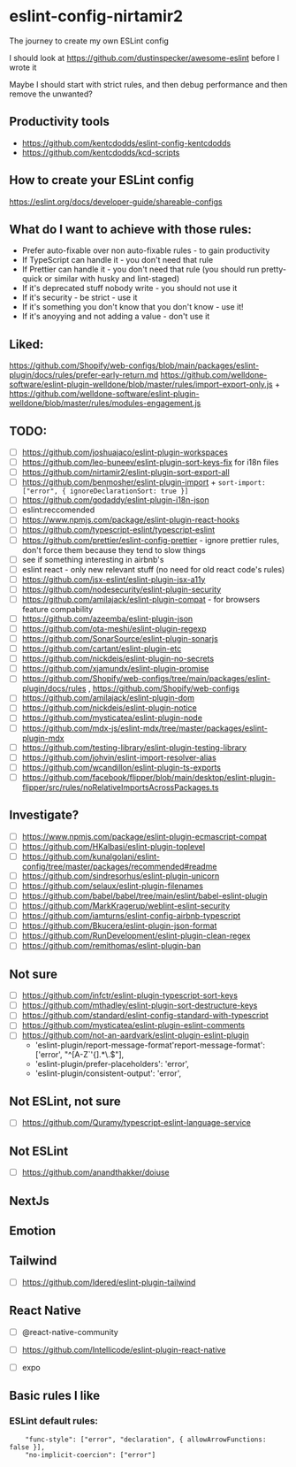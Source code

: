 # eslint-config-nirtamir2
The journey to create my own ESLint config

I should look at https://github.com/dustinspecker/awesome-eslint before I wrote it

Maybe I should start with strict rules, and then debug performance and then remove the unwanted?

## Productivity tools
- https://github.com/kentcdodds/eslint-config-kentcdodds
- https://github.com/kentcdodds/kcd-scripts

## How to create your ESLint config
https://eslint.org/docs/developer-guide/shareable-configs

## What do I want to achieve with those rules:
- Prefer auto-fixable over non auto-fixable rules - to gain productivity
- If TypeScript can handle it - you don't need that rule
- If Prettier can handle it - you don't need that rule (you should run pretty-quick or similar with husky and lint-staged)
- If it's deprecated stuff nobody write - you should not use it
- If it's security - be strict - use it
- If it's something you don't know that you don't know - use it!
- If it's anoyying and not adding a value - don't use it

## Liked:
https://github.com/Shopify/web-configs/blob/main/packages/eslint-plugin/docs/rules/prefer-early-return.md
https://github.com/welldone-software/eslint-plugin-welldone/blob/master/rules/import-export-only.js + https://github.com/welldone-software/eslint-plugin-welldone/blob/master/rules/modules-engagement.js

## TODO:
- [ ] https://github.com/joshuajaco/eslint-plugin-workspaces
- [ ] https://github.com/leo-buneev/eslint-plugin-sort-keys-fix for i18n files
- [ ] https://github.com/nirtamir2/eslint-plugin-sort-export-all
- [ ] https://github.com/benmosher/eslint-plugin-import + `sort-import: ["error", { ignoreDeclarationSort: true }]`
- [ ] https://github.com/godaddy/eslint-plugin-i18n-json
- [ ] eslint:reccomended
- [ ] https://www.npmjs.com/package/eslint-plugin-react-hooks
- [ ] https://github.com/typescript-eslint/typescript-eslint
- [ ] https://github.com/prettier/eslint-config-prettier - ignore prettier rules, don't force them because they tend to slow things
- [ ] see if something interesting in airbnb's
- [ ] eslint react - only new relevant stuff (no need for old react code's rules)
- [ ] https://github.com/jsx-eslint/eslint-plugin-jsx-a11y
- [ ] https://github.com/nodesecurity/eslint-plugin-security
- [ ] https://github.com/amilajack/eslint-plugin-compat - for browsers feature compability
- [ ] https://github.com/azeemba/eslint-plugin-json
- [ ] https://github.com/ota-meshi/eslint-plugin-regexp
- [ ] https://github.com/SonarSource/eslint-plugin-sonarjs
- [ ] https://github.com/cartant/eslint-plugin-etc
- [ ] https://github.com/nickdeis/eslint-plugin-no-secrets
- [ ] https://github.com/xjamundx/eslint-plugin-promise
- [ ] https://github.com/Shopify/web-configs/tree/main/packages/eslint-plugin/docs/rules , https://github.com/Shopify/web-configs
- [ ] https://github.com/amilajack/eslint-plugin-dom
- [ ] https://github.com/nickdeis/eslint-plugin-notice
- [ ] https://github.com/mysticatea/eslint-plugin-node
- [ ] https://github.com/mdx-js/eslint-mdx/tree/master/packages/eslint-plugin-mdx
- [ ] https://github.com/testing-library/eslint-plugin-testing-library
- [ ] https://github.com/johvin/eslint-import-resolver-alias
- [ ] https://github.com/wcandillon/eslint-plugin-ts-exports
- [ ] https://github.com/facebook/flipper/blob/main/desktop/eslint-plugin-flipper/src/rules/noRelativeImportsAcrossPackages.ts

## Investigate?
- [ ] https://www.npmjs.com/package/eslint-plugin-ecmascript-compat
- [ ] https://github.com/HKalbasi/eslint-plugin-toplevel
- [ ] https://github.com/kunalgolani/eslint-config/tree/master/packages/recommended#readme
- [ ] https://github.com/sindresorhus/eslint-plugin-unicorn
- [ ] https://github.com/selaux/eslint-plugin-filenames
- [ ] https://github.com/babel/babel/tree/main/eslint/babel-eslint-plugin
- [ ] https://github.com/MarkKragerup/weblint-eslint-security
- [ ] https://github.com/iamturns/eslint-config-airbnb-typescript
- [ ] https://github.com/Bkucera/eslint-plugin-json-format
- [ ] https://github.com/RunDevelopment/eslint-plugin-clean-regex
- [ ] https://github.com/remithomas/eslint-plugin-ban

## Not sure
- [ ] https://github.com/infctr/eslint-plugin-typescript-sort-keys
- [ ] https://github.com/mthadley/eslint-plugin-sort-destructure-keys
- [ ] https://github.com/standard/eslint-config-standard-with-typescript
- [ ] https://github.com/mysticatea/eslint-plugin-eslint-comments
- [ ] https://github.com/not-an-aardvark/eslint-plugin-eslint-plugin
    - 'eslint-plugin/report-message-format'report-message-format': ['error', "^[A-Z`'{].*\\.$"],
    - 'eslint-plugin/prefer-placeholders': 'error',
    - 'eslint-plugin/consistent-output': 'error',

## Not ESLint, not sure
- [ ] https://github.com/Quramy/typescript-eslint-language-service

## Not ESLint 
- [ ] https://github.com/anandthakker/doiuse

## NextJs

## Emotion

## Tailwind
- [ ] https://github.com/Idered/eslint-plugin-tailwind

## React Native
- [ ] @react-native-community
- [ ] https://github.com/Intellicode/eslint-plugin-react-native
- [ ] expo


## Basic rules I like

### ESLint default rules:
```
    "func-style": ["error", "declaration", { allowArrowFunctions: false }],
    "no-implicit-coercion": ["error"]
```
